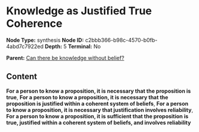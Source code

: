 # Knowledge as Justified True Coherence

**Node Type:** synthesis
**Node ID:** c2bbb366-b98c-4570-b0fb-4abd7c7922ed
**Depth:** 5
**Terminal:** No

**Parent:** [Can there be knowledge without belief?](can-there-be-knowledge-without-belief-antithesis-54b39704-4b79-474f-b7e2-c5624760e72d.md)

## Content

**For a person to know a proposition, it is necessary that the proposition is true**, **For a person to know a proposition, it is necessary that the proposition is justified within a coherent system of beliefs**, **For a person to know a proposition, it is necessary that justification involves reliability**, **For a person to know a proposition, it is sufficient that the proposition is true, justified within a coherent system of beliefs, and involves reliability**
